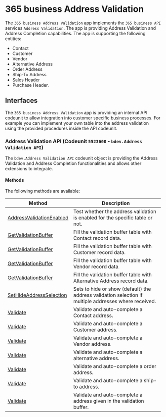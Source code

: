 # 365 business Address Validation
The `365 business Address Validation` app implements the `365 business API` services `Address Validation`. The app is providing Address Validation and Address Completion capabilities. The app is supporting the following entities:
 - Contact
 - Customer
 - Vendor
 - Alternative Address
 - Order Address
 - Ship-To Address
 - Sales Header
 - Purchase Header.

## Interfaces
The `365 business Address Validation` app is providing an internal API codeunit to allow integration into customer specific business processes. For example you can implement your own table into the address validation using the provided procedures inside the API codeunit.

### Address Validation API (Codeunit `5523600` - `bdev.Address Validation API`)
The `bdev.Address Validation API` codeunit object is providing the Address Validation and Address Completion functionalities and allows other extensions to integrate.

#### Methods
The following methods are available:

| Method | Description |
| --- | --- |
| [AddressValidationEnabled](addressvalidationapi/AddressValidationEnabled.md) | Test whether the address validation is enabled for the specific table or not. | 
| [GetValidationBuffer](addressvalidationapi/GetValidationBuffer1.md) | Fill the validation buffer table with Contact record data. | 
| [GetValidationBuffer](addressvalidationapi/GetValidationBuffer2.md) | Fill the validation buffer table with Customer record data. | 
| [GetValidationBuffer](addressvalidationapi/GetValidationBuffer3.md) | Fill the validation buffer table with Vendor record data. | 
| [GetValidationBuffer](addressvalidationapi/GetValidationBuffer4.md) | Fill the validation buffer table with Alternative Address record data. | 
| [SetHideAddressSelection](addressvalidationapi/SetHideAddressSelection.md) | Sets to hide or show (default) the address validation selection if multiple addresses where received. | 
| [Validate](addressvalidationapi/Validate1.md) | Validate and auto-complete a Contact address. | 
| [Validate](addressvalidationapi/Validate2.md) | Validate and auto-complete a Customer address. | 
| [Validate](addressvalidationapi/Validate3.md) | Validate and auto-complete a Vendor address. | 
| [Validate](addressvalidationapi/Validate4.md) | Validate and auto-complete a alternative address. | 
| [Validate](addressvalidationapi/Validate5.md) | Validate and auto-complete a order address. | 
| [Validate](addressvalidationapi/Validate6.md) | Validate and auto-complete a ship-to address. | 
| [Validate](addressvalidationapi/Validate7.md) | Validate and auto-complete a address given in the validation buffer. | 
